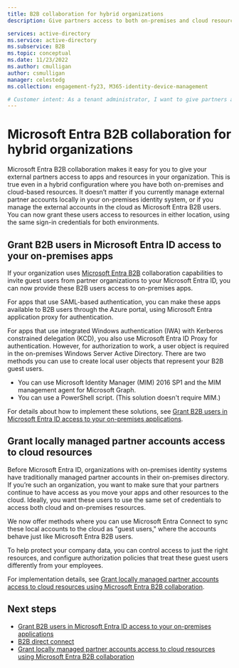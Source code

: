 ```yaml
---
title: B2B collaboration for hybrid organizations
description: Give partners access to both on-premises and cloud resources with Microsoft Entra B2B collaboration.

services: active-directory
ms.service: active-directory
ms.subservice: B2B
ms.topic: conceptual
ms.date: 11/23/2022
ms.author: cmulligan
author: csmulligan
manager: celestedg
ms.collection: engagement-fy23, M365-identity-device-management

# Customer intent: As a tenant administrator, I want to give partners access to both on-premises and cloud resources with Microsoft Entra B2B collaboration. 
---
```


# Microsoft Entra B2B collaboration for hybrid organizations

Microsoft Entra B2B collaboration makes it easy for you to give your external partners access to apps and resources in your organization. This is true even in a hybrid configuration where you have both on-premises and cloud-based resources. It doesn’t matter if you currently manage external partner accounts locally in your on-premises identity system, or if you manage the external accounts in the cloud as Microsoft Entra B2B users. You can now grant these users access to resources in either location, using the same sign-in credentials for both environments.

<a name='grant-b2b-users-in-azure-ad-access-to-your-on-premises-apps'></a>

## Grant B2B users in Microsoft Entra ID access to your on-premises apps

If your organization uses [Microsoft Entra B2B](what-is-b2b.md) collaboration capabilities to invite guest users from partner organizations to your Microsoft Entra ID, you can now provide these B2B users access to on-premises apps.

For apps that use SAML-based authentication, you can make these apps available to B2B users through the Azure portal, using Microsoft Entra application proxy for authentication.

For apps that use integrated Windows authentication (IWA) with Kerberos constrained delegation (KCD), you also use Microsoft Entra ID Proxy for authentication. However, for authorization to work, a user object is required in the on-premises Windows Server Active Directory. There are two methods you can use to create local user objects that represent your B2B guest users.

- You can use Microsoft Identity Manager (MIM) 2016 SP1 and the MIM management agent for Microsoft Graph.
- You can use a PowerShell script. (This solution doesn't require MIM.)

For details about how to implement these solutions, see [Grant B2B users in Microsoft Entra ID access to your on-premises applications](hybrid-cloud-to-on-premises.md).

## Grant locally managed partner accounts access to cloud resources

Before Microsoft Entra ID, organizations with on-premises identity systems have traditionally managed partner accounts in their on-premises directory. If you’re such an organization, you want to make sure that your partners continue to have access as you move your apps and other resources to the cloud. Ideally, you want these users to use the same set of credentials to access both cloud and on-premises resources. 

We now offer methods where you can use Microsoft Entra Connect to sync these local accounts to the cloud as "guest users," where the accounts behave just like Microsoft Entra B2B users.

To help protect your company data, you can control access to just the right resources, and configure authorization policies that treat these guest users differently from your employees.

For implementation details, see [Grant locally managed partner accounts access to cloud resources using Microsoft Entra B2B collaboration](hybrid-on-premises-to-cloud.md).
 
## Next steps

- [Grant B2B users in Microsoft Entra ID access to your on-premises applications](hybrid-cloud-to-on-premises.md)
- [B2B direct connect](b2b-direct-connect-overview.md)
- [Grant locally managed partner accounts access to cloud resources using Microsoft Entra B2B collaboration](hybrid-on-premises-to-cloud.md)
